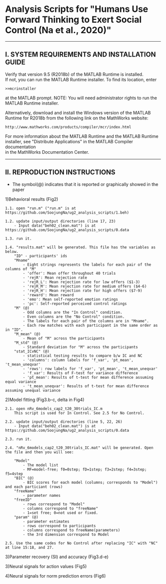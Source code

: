 # Analysis Scripts for "Humans Use Forward Thinking to Exert Social Control (Na et al., 2020)"

--------------------------------------------------
I. SYSTEM REQUIREMENTS AND INSTALLATION GUIDE
--------------------------------------------------
Verify that version 9.5 (R2018b) of the MATLAB Runtime is installed.   
If not, you can run the MATLAB Runtime installer.
To find its location, enter
  
    >>mcrinstaller
      
at the MATLAB prompt.
NOTE: You will need administrator rights to run the MATLAB Runtime installer. 

Alternatively, download and install the Windows version of the MATLAB Runtime for R2018b 
from the following link on the MathWorks website:

    http://www.mathworks.com/products/compiler/mcr/index.html
   
For more information about the MATLAB Runtime and the MATLAB Runtime installer, see 
"Distribute Applications" in the MATLAB Compiler documentation  
in the MathWorks Documentation Center.


------------------------------------------------------
II. REPRODUCTION INSTRUCTIONS
------------------------------------------------------
- The symbol(@) indicates that it is reported or graphically showed in the paper

1)Behavioral results (Fig2)	

	1.1. open "run.m" ("run.m" is at https://github.com/SoojungNa/ug2_analysis_scripts/1.beh)
	
	1.2. update input/output directories (line 17, 23)
		- Input data("beh02_clean.mat") is at https://github.com/SoojungNa/ug2_analysis_scripts/0.data

	1.3. run it.

	1.4. "results.mat" will be generated. This file has the variables as below.
		"ID" - participants' ids
		"Mname"
			- Eight strings represents the labels for each pair of the columns of "M"
			- 'offer': Mean offer throughout 40 trials
			- 'rejR': Mean rejection rate
			- 'rejR_L': Mean rejection rate for low offers ($1-3)
			- 'rejR_M': Mean rejection rate for medium offers ($4-6)
			- 'rejR_H': Mean rejection rate for high offers ($7-9)
			- 'reward': Mean reward
			- 'emo': Mean self-reported emotion ratings
			- 'pc': Self-reported perceived control ratings
		"M" (@)
			- Odd columns are the "In Control" condition.
			- Even columns are the "No Control" condition.
			- The labels for each pair of the columns are in "Mname".
			- Each row matches with each participant in the same order as in "ID".
		"M_mean" (@)
			- Mean of "M" across the participants
		"M_std" (@)
			- Standard deviation for "M" across the participants 
		"stat_ICvNC" (@)
			- statistical testing results to compare b/w IC and NC
			- 'columns': column labels for 'f_var', 'pt_mean', 't_mean_uneqvar'
			- 'rows': row labels for 'f_var', 'pt_mean', 't_mean_uneqvar'			
			- 'f_var': Results of F-test for variance difference
			- 'pt_mean': Results of t-test for mean difference assuming equal variance
			- 't_mean_uneqvar': Results of t-test for mean difference assuming unequal variance
			
	
2)Model fitting (Fig3.b-c, delta in Fig4) 

	2.1. open nRv_6models_cap2_t20_30trials_IC.m
		This script is used for In Control. See 2.5 for No Control.
	
	2.2. update input/output directories (line 5, 22, 26)
		- Input data("beh02_clean.mat") is at https://github.com/SoojungNa/ug2_analysis_scripts/0.data
	
	2.3. run it.
	
	2.4. "nRv_6models_cap2_t20_30trials_IC.mat" will be generated. Open the file and then you will see:
		
		"Model"
			- The model list
			- MF=model-free; f0=0step; fD=1step; f3=2step; f4=3step; f5=4step
		"BIC" (@)
			- BIC scores for each model (columns; corresponds to "Model") and each particiant (rows)		
		"freeName"
			- parameter names
		"freeID"
			- rows correspond to "Model"
			- columns correspond to "freeName"
			- 1=set free; 0=not used or fixed.		
		"param" (@)
			- parameter estimates
			- rows correspond to participants
			- columns correspond to freeName(parameters)
			- the 3rd dimension correspond to Model
		
	2.5. Use the same codes for No Control after replacing "IC" with "NC" at line 15:18, and 27.
	
3)Parameter recovery (SI) and accuracy (Fig3.d-e)


3)Neural signals for action values (Fig5)

4)Neural signals for norm prediction errors (Fig6)


